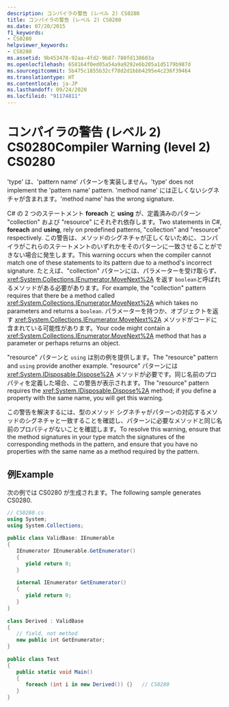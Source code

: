 ```yaml
---
description: コンパイラの警告 (レベル 2) CS0280
title: コンパイラの警告 (レベル 2) CS0280
ms.date: 07/20/2015
f1_keywords:
- CS0280
helpviewer_keywords:
- CS0280
ms.assetid: 9b453478-92aa-4fd2-9b87-780fd138603a
ms.openlocfilehash: 658164f0ed05a54a9a9292e6b205a1d5179b987d
ms.sourcegitcommit: 5b475c1855b32cf78d2d1bbb4295e4c236f39464
ms.translationtype: HT
ms.contentlocale: ja-JP
ms.lasthandoff: 09/24/2020
ms.locfileid: "91174811"
---
```

# <a name="compiler-warning-level-2-cs0280"></a><span data-ttu-id="5a31a-103">コンパイラの警告 (レベル 2) CS0280</span><span class="sxs-lookup"><span data-stu-id="5a31a-103">Compiler Warning (level 2) CS0280</span></span>

<span data-ttu-id="5a31a-104">'type' は、'pattern name' パターンを実装しません。</span><span class="sxs-lookup"><span data-stu-id="5a31a-104">'type' does not implement the 'pattern name' pattern.</span></span> <span data-ttu-id="5a31a-105">'method name' には正しくないシグネチャが含まれます。</span><span class="sxs-lookup"><span data-stu-id="5a31a-105">'method name' has the wrong signature.</span></span>  
  
 <span data-ttu-id="5a31a-106">C# の 2 つのステートメント **foreach** と **using** が、定義済みのパターン "collection" および "resource" にそれぞれ依存します。</span><span class="sxs-lookup"><span data-stu-id="5a31a-106">Two statements in C#, **foreach** and **using**, rely on predefined patterns, "collection" and "resource" respectively.</span></span> <span data-ttu-id="5a31a-107">この警告は、メソッドのシグネチャが正しくないために、コンパイラがこれらのステートメントのいずれかをそのパターンに一致させることができない場合に発生します。</span><span class="sxs-lookup"><span data-stu-id="5a31a-107">This warning occurs when the compiler cannot match one of these statements to its pattern due to a method's incorrect signature.</span></span> <span data-ttu-id="5a31a-108">たとえば、"collection" パターンには、パラメーターを受け取らず、 <xref:System.Collections.IEnumerator.MoveNext%2A> を返す `boolean`と呼ばれるメソッドがある必要があります。</span><span class="sxs-lookup"><span data-stu-id="5a31a-108">For example, the "collection" pattern requires that there be a method called <xref:System.Collections.IEnumerator.MoveNext%2A> which takes no parameters and returns a `boolean`.</span></span> <span data-ttu-id="5a31a-109">パラメーターを持つか、オブジェクトを返す <xref:System.Collections.IEnumerator.MoveNext%2A> メソッドがコードに含まれている可能性があります。</span><span class="sxs-lookup"><span data-stu-id="5a31a-109">Your code might contain a <xref:System.Collections.IEnumerator.MoveNext%2A> method that has a parameter or perhaps returns an object.</span></span>  
  
 <span data-ttu-id="5a31a-110">"resource" パターンと `using` は別の例を提供します。</span><span class="sxs-lookup"><span data-stu-id="5a31a-110">The "resource" pattern and `using` provide another example.</span></span> <span data-ttu-id="5a31a-111">"resource" パターンには <xref:System.IDisposable.Dispose%2A> メソッドが必要です。同じ名前のプロパティを定義した場合、この警告が表示されます。</span><span class="sxs-lookup"><span data-stu-id="5a31a-111">The "resource" pattern requires the <xref:System.IDisposable.Dispose%2A> method; if you define a property with the same name, you will get this warning.</span></span>  
  
 <span data-ttu-id="5a31a-112">この警告を解決するには、型のメソッド シグネチャがパターンの対応するメソッドのシグネチャと一致することを確認し、パターンに必要なメソッドと同じ名前のプロパティがないことを確認します。</span><span class="sxs-lookup"><span data-stu-id="5a31a-112">To resolve this warning, ensure that the method signatures in your type match the signatures of the corresponding methods in the pattern, and ensure that you have no properties with the same name as a method required by the pattern.</span></span>  
  
## <a name="example"></a><span data-ttu-id="5a31a-113">例</span><span class="sxs-lookup"><span data-stu-id="5a31a-113">Example</span></span>  

 <span data-ttu-id="5a31a-114">次の例では CS0280 が生成されます。</span><span class="sxs-lookup"><span data-stu-id="5a31a-114">The following sample generates CS0280.</span></span>  
  
```csharp  
// CS0280.cs  
using System;  
using System.Collections;  
  
public class ValidBase: IEnumerable  
{  
   IEnumerator IEnumerable.GetEnumerator()  
   {  
      yield return 0;  
   }  
  
   internal IEnumerator GetEnumerator()  
   {  
      yield return 0;  
   }  
}  
  
class Derived : ValidBase  
{  
   // field, not method  
   new public int GetEnumerator;  
}  
  
public class Test  
{  
   public static void Main()  
   {  
      foreach (int i in new Derived()) {}   // CS0280  
   }  
}  
```

